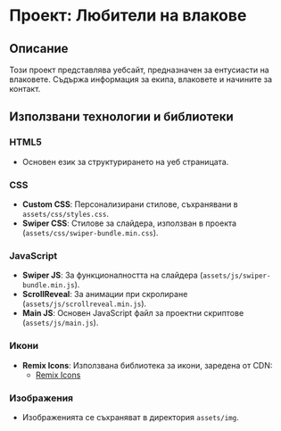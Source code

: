 # Проект: Любители на влакове

## Описание
Този проект представлява уебсайт, предназначен за ентусиасти на влаковете. Съдържа информация за екипа, влаковете и начините за контакт.

## Използвани технологии и библиотеки

### HTML5
- Основен език за структурирането на уеб страницата.

### CSS
- **Custom CSS**: Персонализирани стилове, съхранявани в `assets/css/styles.css`.
- **Swiper CSS**: Стилове за слайдера, използван в проекта (`assets/css/swiper-bundle.min.css`).

### JavaScript
- **Swiper JS**: За функционалността на слайдера (`assets/js/swiper-bundle.min.js`).
- **ScrollReveal**: За анимации при скролиране (`assets/js/scrollreveal.min.js`).
- **Main JS**: Основен JavaScript файл за проектни скриптове (`assets/js/main.js`).

### Икони
- **Remix Icons**: Използвана библиотека за икони, заредена от CDN:
  - [Remix Icons](https://cdn.jsdelivr.net/npm/remixicon@2.5.0/fonts/remixicon.css)

### Изображения
- Изображенията се съхраняват в директория `assets/img`.

